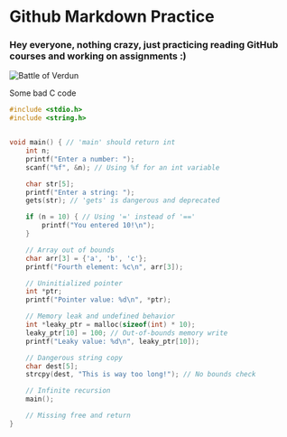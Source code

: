 # Github Markdown Practice

### Hey everyone, nothing crazy, just practicing reading GitHub courses and working on assignments :)


![Battle of Verdun](https://upload.wikimedia.org/wikipedia/commons/thumb/e/e6/Bataille_de_Verdun_1916.jpg/640px-Bataille_de_Verdun_1916.jpg)

Some bad C code

```c
#include <stdio.h> 
#include <string.h> 


void main() { // 'main' should return int
    int n; 
    printf("Enter a number: "); 
    scanf("%f", &n); // Using %f for an int variable

    char str[5]; 
    printf("Enter a string: "); 
    gets(str); // 'gets' is dangerous and deprecated

    if (n = 10) { // Using '=' instead of '=='
        printf("You entered 10!\n");
    }

    // Array out of bounds
    char arr[3] = {'a', 'b', 'c'};
    printf("Fourth element: %c\n", arr[3]);

    // Uninitialized pointer
    int *ptr;
    printf("Pointer value: %d\n", *ptr);

    // Memory leak and undefined behavior
    int *leaky_ptr = malloc(sizeof(int) * 10); 
    leaky_ptr[10] = 100; // Out-of-bounds memory write
    printf("Leaky value: %d\n", leaky_ptr[10]);

    // Dangerous string copy
    char dest[5];
    strcpy(dest, "This is way too long!"); // No bounds check

    // Infinite recursion
    main();

    // Missing free and return
}
```
